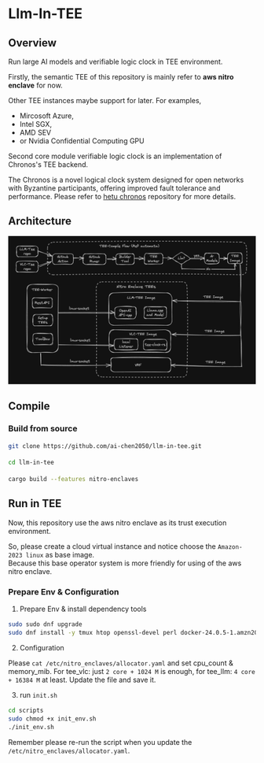 # Llm-In-TEE

## Overview

Run large AI models and verifiable logic clock in TEE environment.

Firstly, the semantic TEE of this repository is mainly refer to **aws nitro enclave** for now.  

Other TEE instances maybe support for later. For examples,
* Mircosoft Azure, 
* Intel SGX, 
* AMD SEV 
* or Nvidia Confidential Computing GPU

Second core module verifiable logic clock is an implementation of Chronos's TEE backend.   

The Chronos is a novel logical clock system designed for open networks with Byzantine participants, offering improved fault tolerance and performance. Please refer to [hetu chronos](https://github.com/hetu-project/chronos) repository for more details.

## Architecture

![architecture-diagram](./docs/img/architecture-diagram.png)

## Compile

### Build from source

```bash
git clone https://github.com/ai-chen2050/llm-in-tee.git

cd llm-in-tee

cargo build --features nitro-enclaves
```

## Run in TEE

Now, this repository use the aws nitro enclave as its trust execution environment.  

So, please create a cloud virtual instance and notice choose the `Amazon-2023 linux` as base image.  
Because this base operator system is more friendly for using of the aws nitro enclave.

### Prepare Env & Configuration

1. Prepare Env & install dependency tools
```sh
sudo sudo dnf upgrade 
sudo dnf install -y tmux htop openssl-devel perl docker-24.0.5-1.amzn2023.0.3 aws-nitro-enclaves-cli aws-nitro-enclaves-cli-devel
``` 

2. Configuration

Please `cat /etc/nitro_enclaves/allocator.yaml` and set cpu_count & memory_mib. For tee_vlc: just `2 core + 1024 M` is enough, for tee_llm: `4 core + 16384 M` at least. Update the file and save it.

3. run `init.sh`

```sh
cd scripts
sudo chmod +x init_env.sh
./init_env.sh
```  
Remember please re-run the script when you update the `/etc/nitro_enclaves/allocator.yaml`.